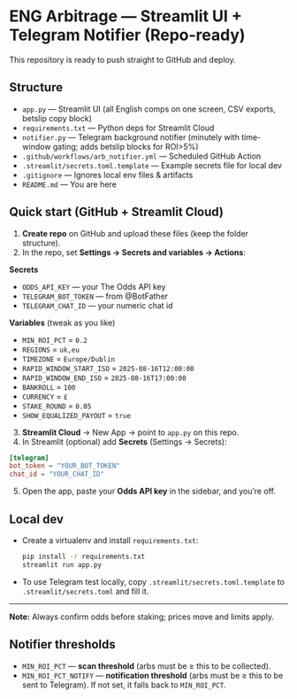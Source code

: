 
# ENG Arbitrage — Streamlit UI + Telegram Notifier (Repo-ready)

This repository is ready to push straight to GitHub and deploy.

## Structure
- `app.py` — Streamlit UI (all English comps on one screen, CSV exports, betslip copy block)
- `requirements.txt` — Python deps for Streamlit Cloud
- `notifier.py` — Telegram background notifier (minutely with time-window gating; adds betslip blocks for ROI>5%)
- `.github/workflows/arb_notifier.yml` — Scheduled GitHub Action
- `.streamlit/secrets.toml.template` — Example secrets file for local dev
- `.gitignore` — Ignores local env files & artifacts
- `README.md` — You are here

## Quick start (GitHub + Streamlit Cloud)

1. **Create repo** on GitHub and upload these files (keep the folder structure).
2. In the repo, set **Settings → Secrets and variables → Actions**:

**Secrets**
- `ODDS_API_KEY` — your The Odds API key
- `TELEGRAM_BOT_TOKEN` — from @BotFather
- `TELEGRAM_CHAT_ID` — your numeric chat id

**Variables** (tweak as you like)
- `MIN_ROI_PCT` = `0.2`
- `REGIONS` = `uk,eu`
- `TIMEZONE` = `Europe/Dublin`
- `RAPID_WINDOW_START_ISO` = `2025-08-16T12:00:00`
- `RAPID_WINDOW_END_ISO`   = `2025-08-16T17:00:00`
- `BANKROLL` = `100`
- `CURRENCY` = `£`
- `STAKE_ROUND` = `0.05`
- `SHOW_EQUALIZED_PAYOUT` = `true`

3. **Streamlit Cloud** → New App → point to `app.py` on this repo.
4. In Streamlit (optional) add **Secrets** (Settings → Secrets):
```toml
[telegram]
bot_token = "YOUR_BOT_TOKEN"
chat_id = "YOUR_CHAT_ID"
```
5. Open the app, paste your **Odds API key** in the sidebar, and you’re off.

## Local dev
- Create a virtualenv and install `requirements.txt`:
  ```bash
  pip install -r requirements.txt
  streamlit run app.py
  ```
- To use Telegram test locally, copy `.streamlit/secrets.toml.template` to `.streamlit/secrets.toml` and fill it.

---

**Note:** Always confirm odds before staking; prices move and limits apply.


## Notifier thresholds
- `MIN_ROI_PCT` — **scan threshold** (arbs must be ≥ this to be collected).
- `MIN_ROI_PCT_NOTIFY` — **notification threshold** (arbs must be ≥ this to be sent to Telegram). If not set, it falls back to `MIN_ROI_PCT`.
